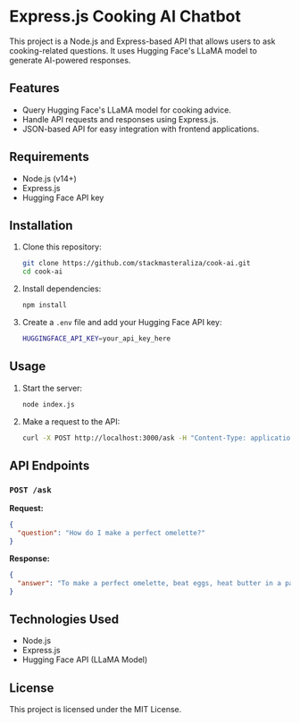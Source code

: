 # Express.js Cooking AI Chatbot

This project is a Node.js and Express-based API that allows users to ask cooking-related questions. It uses Hugging Face's LLaMA model to generate AI-powered responses.

## Features
- Query Hugging Face's LLaMA model for cooking advice.
- Handle API requests and responses using Express.js.
- JSON-based API for easy integration with frontend applications.

## Requirements
- Node.js (v14+)
- Express.js
- Hugging Face API key

## Installation
1. Clone this repository:
   ```sh
   git clone https://github.com/stackmasteraliza/cook-ai.git
   cd cook-ai
   ```
2. Install dependencies:
   ```sh
   npm install
   ```
3. Create a `.env` file and add your Hugging Face API key:
   ```sh
   HUGGINGFACE_API_KEY=your_api_key_here
   ```

## Usage
1. Start the server:
   ```sh
   node index.js
   ```
2. Make a request to the API:
   ```sh
   curl -X POST http://localhost:3000/ask -H "Content-Type: application/json" -d '{"question": "How do I make a perfect omelette?"}'
   ```

## API Endpoints
### `POST /ask`
**Request:**
```json
{
  "question": "How do I make a perfect omelette?"
}
```

**Response:**
```json
{
  "answer": "To make a perfect omelette, beat eggs, heat butter in a pan, pour the eggs, and fold when slightly firm."
}
```

## Technologies Used
- Node.js
- Express.js
- Hugging Face API (LLaMA Model)

## License
This project is licensed under the MIT License.

